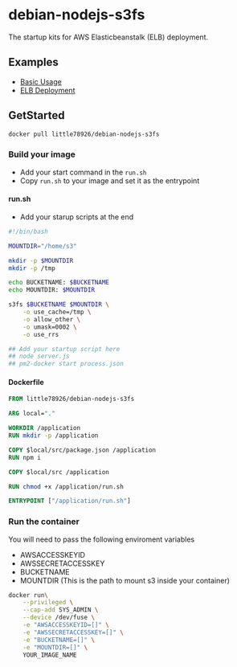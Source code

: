 # debian-nodejs-s3fs

The startup kits for AWS Elasticbeanstalk (ELB) deployment.

## Examples

- [Basic Usage](./examples/basic)
- [ELB Deployment](./examples/elb-nginx-cadvisor)

## GetStarted

```bash
docker pull little78926/debian-nodejs-s3fs
```

### Build your image

- Add your start command in the `run.sh`
- Copy `run.sh` to your image and set it as the entrypoint

#### run.sh

- Add your starup scripts at the end

```sh
#!/bin/bash

MOUNTDIR="/home/s3"

mkdir -p $MOUNTDIR
mkdir -p /tmp

echo BUCKETNAME: $BUCKETNAME
echo MOUNTDIR: $MOUNTDIR

s3fs $BUCKETNAME $MOUNTDIR \
    -o use_cache=/tmp \
    -o allow_other \
    -o umask=0002 \
    -o use_rrs

## Add your startup script here
## node server.js
## pm2-docker start process.json
```

#### Dockerfile

```dockerfile
FROM little78926/debian-nodejs-s3fs

ARG local="."

WORKDIR /application
RUN mkdir -p /application

COPY $local/src/package.json /application
RUN npm i

COPY $local/src /application

RUN chmod +x /application/run.sh

ENTRYPOINT ["/application/run.sh"]
```

### Run the container

You will need to pass the following enviroment variables

- AWSACCESSKEYID
- AWSSECRETACCESSKEY
- BUCKETNAME
- MOUNTDIR (This is the path to mount s3 inside your container)

```bash
docker run\
    --privileged \
    --cap-add SYS_ADMIN \
    --device /dev/fuse \
    -e "AWSACCESSKEYID=[]" \
    -e "AWSSECRETACCESSKEY=[]" \
    -e "BUCKETNAME=[]" \
    -e "MOUNTDIR=[]" \
    YOUR_IMAGE_NAME
```
